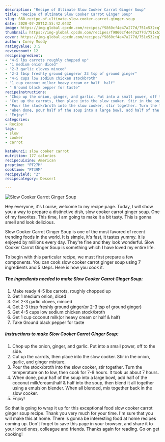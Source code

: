```yaml
---
description: "Recipe of Ultimate Slow Cooker Carrot Ginger Soup"
title: "Recipe of Ultimate Slow Cooker Carrot Ginger Soup"
slug: 660-recipe-of-ultimate-slow-cooker-carrot-ginger-soup
date: 2020-07-28T12:55:42.643Z
image: https://img-global.cpcdn.com/recipes/f9860cf4e47a277d/751x532cq70/slow-cooker-carrot-ginger-soup-recipe-main-photo.jpg
thumbnail: https://img-global.cpcdn.com/recipes/f9860cf4e47a277d/751x532cq70/slow-cooker-carrot-ginger-soup-recipe-main-photo.jpg
cover: https://img-global.cpcdn.com/recipes/f9860cf4e47a277d/751x532cq70/slow-cooker-carrot-ginger-soup-recipe-main-photo.jpg
author: Corey Moody
ratingvalue: 3.5
reviewcount: 12
recipeingredient:
- "4-5 lbs carrots roughly chopped up"
- "1 medium onion diced"
- "2-3 garlic cloves minced"
- "2-3 tbsp freshly ground gingeror 23 tsp of ground ginger"
- "4-5 cups low sodium chicken stockbroth"
- "1 cup coconut milkor heavy cream or half  half"
- " Ground black pepper for taste"
recipeinstructions:
- "Chop up the onion, ginger, and garlic. Put into a small power, off to the side."
- "Cut up the carrots, then place into the slow cooker. Stir in the onion, garlic, and ginger mixture."
- "Pour the stock/broth into the slow cooker, stir together. Turn the temperature on to low, then cook for 7-8 hours. It took us about 7 hours."
- "When done, pour half of the soup into a large bowl, add half of the coconut milk/cream/half &amp; half into the soup, then blend it all together using a emulsion blender. When all blended, mix together back in the slow cooker."
- "Enjoy!"
categories:
- Recipe
tags:
- slow
- cooker
- carrot

katakunci: slow cooker carrot 
nutrition: 177 calories
recipecuisine: American
preptime: "PT27M"
cooktime: "PT39M"
recipeyield: "2"
recipecategory: Dessert

---
```



![Slow Cooker Carrot Ginger Soup](https://img-global.cpcdn.com/recipes/f9860cf4e47a277d/751x532cq70/slow-cooker-carrot-ginger-soup-recipe-main-photo.jpg)

Hey everyone, it's Louise, welcome to my recipe page. Today, I will show you a way to prepare a distinctive dish, slow cooker carrot ginger soup. One of my favorites. This time, I am going to make it a bit tasty. This is gonna smell and look delicious.



Slow Cooker Carrot Ginger Soup is one of the most favored of recent trending foods in the world. It is simple, it's fast, it tastes yummy. It is enjoyed by millions every day. They're fine and they look wonderful. Slow Cooker Carrot Ginger Soup is something which I have loved my entire life.


To begin with this particular recipe, we must first prepare a few components. You can cook slow cooker carrot ginger soup using 7 ingredients and 5 steps. Here is how you cook it.

<!--inarticleads1-->

##### The ingredients needed to make Slow Cooker Carrot Ginger Soup:

1. Make ready 4-5 lbs carrots, roughly chopped up
1. Get 1 medium onion, diced
1. Get 2-3 garlic cloves, minced
1. Get 2-3 tbsp freshly ground ginger(or 2-3 tsp of ground ginger)
1. Get 4-5 cups low sodium chicken stock/broth
1. Get 1 cup coconut milk(or heavy cream or half &amp; half)
1. Take  Ground black pepper for taste




<!--inarticleads2-->

##### Instructions to make Slow Cooker Carrot Ginger Soup:

1. Chop up the onion, ginger, and garlic. Put into a small power, off to the side.
1. Cut up the carrots, then place into the slow cooker. Stir in the onion, garlic, and ginger mixture.
1. Pour the stock/broth into the slow cooker, stir together. Turn the temperature on to low, then cook for 7-8 hours. It took us about 7 hours.
1. When done, pour half of the soup into a large bowl, add half of the coconut milk/cream/half &amp; half into the soup, then blend it all together using a emulsion blender. When all blended, mix together back in the slow cooker.
1. Enjoy!




So that is going to wrap it up for this exceptional food slow cooker carrot ginger soup recipe. Thank you very much for your time. I'm sure that you will make this at home. There is gonna be interesting food at home recipes coming up. Don't forget to save this page in your browser, and share it to your loved ones, colleague and friends. Thanks again for reading. Go on get cooking!
